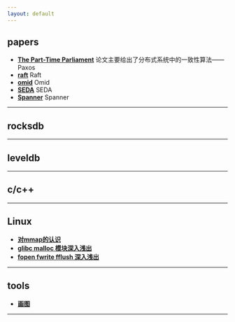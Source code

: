 ```yaml
---
layout: default
---
```


## papers
- [**The Part-Time Parliament**](/contents/papers/the_part-time_parliament)
论文主要给出了分布式系统中的一致性算法——Paxos
- [**raft**](/contents/papers/raft)
Raft
- [**omid**](/contents/papers/omid)
Omid
- [**SEDA**](/contents/papers/seda)
SEDA
- [**Spanner**](/contents/papers/spanner)
Spanner

---
## rocksdb

---
## leveldb

---
## c/c++

---
## Linux
- [**对mmap的认识**](/contents/linux/mmap)  
- [**glibc malloc 模块深入浅出**](/contents/linux/malloc)   
- [**fopen fwrite fflush 深入浅出**](/contents/linux/fxxx)

---
## tools
- [**画图**](/contents/tools/draw)

---
